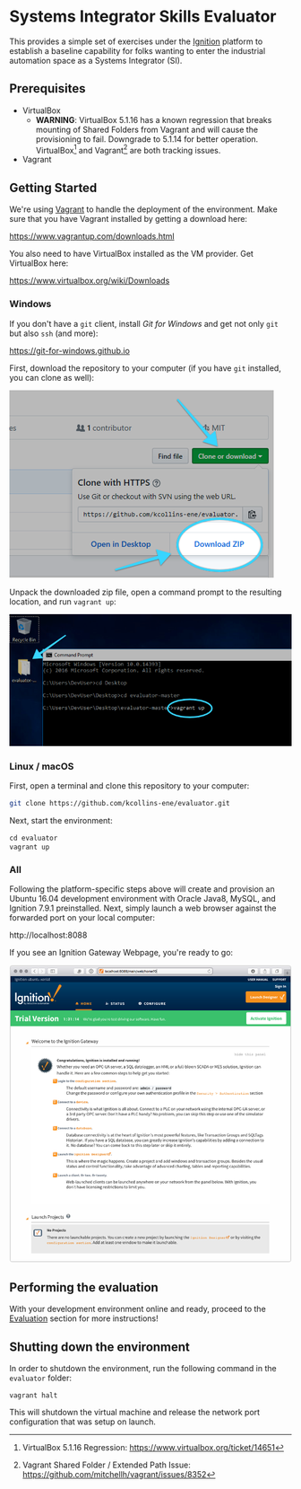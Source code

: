 # Systems Integrator Skills Evaluator
This provides a simple set of exercises under the [Ignition](http://www.inductiveautomation.com) platform to establish a baseline capability for folks wanting to enter the industrial automation space as a Systems Integrator (SI).

## Prerequisites

* VirtualBox
  * **WARNING**: VirtualBox 5.1.16 has a known regression that breaks mounting of Shared Folders from Vagrant and will cause the provisioning to fail.  Downgrade to 5.1.14 for better operation.  VirtualBox[^1] and Vagrant[^2] are both tracking issues.
* Vagrant

## Getting Started

We're using [Vagrant](http://www.vagrantup.com) to handle the deployment of the environment.  Make sure that you have Vagrant installed by getting a download here:

https://www.vagrantup.com/downloads.html

You also need to have VirtualBox installed as the VM provider.  Get VirtualBox here:

https://www.virtualbox.org/wiki/Downloads

### Windows

If you don't have a `git` client, install *Git for Windows* and get not only `git` but also `ssh` (and more):

https://git-for-windows.github.io

First, download the repository to your computer (if you have `git` installed, you can clone as well):

![Download from Github](images/download_from_github.png)

Unpack the downloaded zip file, open a command prompt to the resulting location, and run `vagrant up`:

![Launching Vagrant](images/launching_vagrant.png)

### Linux / macOS

First, open a terminal and clone this repository to your computer:

```bash
git clone https://github.com/kcollins-ene/evaluator.git
```

Next, start the environment:

```shell
cd evaluator
vagrant up
```
### All

Following the platform-specific steps above will create and provision an Ubuntu 16.04 development environment with Oracle Java8, MySQL, and Ignition 7.9.1 preinstalled.  Next, simply launch a web browser against the forwarded port on your local computer:

http://localhost:8088

If you see an Ignition Gateway Webpage, you're ready to go:

![Ignition Home Page](images/ignition_home_page.png)

## Performing the evaluation

With your development environment online and ready, proceed to the [Evaluation](Evaluation.md) section for more instructions!

## Shutting down the environment

In order to shutdown the environment, run the following command in the `evaluator` folder:

```shell
vagrant halt
```

This will shutdown the virtual machine and release the network port configuration that was setup on launch.




[^1]: VirtualBox 5.1.16 Regression: https://www.virtualbox.org/ticket/14651

[^2]: Vagrant Shared Folder / Extended Path Issue: https://github.com/mitchellh/vagrant/issues/8352